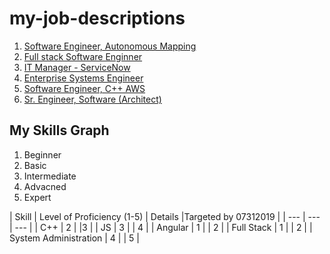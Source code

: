 # my-job-descriptions

 1. [Software Engineer, Autonomous Mapping](Software_Engineer-Autonomous_Mapping.md)
 2. [Full stack Software Enginner](Software_Engineer-Full_Stack.md)
 3. [IT Manager - ServiceNow](ITManager_ServiceNow.md)
 4. [Enterprise Systems Engineer](Enterprise_Systems_Engineer.md)
 5. [Software Engineer, C++ AWS](Software_Engineer_C++.md)
 6. [Sr. Engineer, Software (Architect)](Senior_Software_Engineer-Architect.md)


## My Skills Graph

1. Beginner
2. Basic
3. Intermediate
4. Advacned
5. Expert

| Skill | Level of Proficiency (1-5) | Details |Targeted by 07312019 |
| --- | --- | --- | 
| C++ | 2 | |3 |
| JS | 3 | | 4 | 
| Angular | 1 | | 2 |
| Full Stack | 1 | | 2 |
| System Administration | 4 | | 5 |
